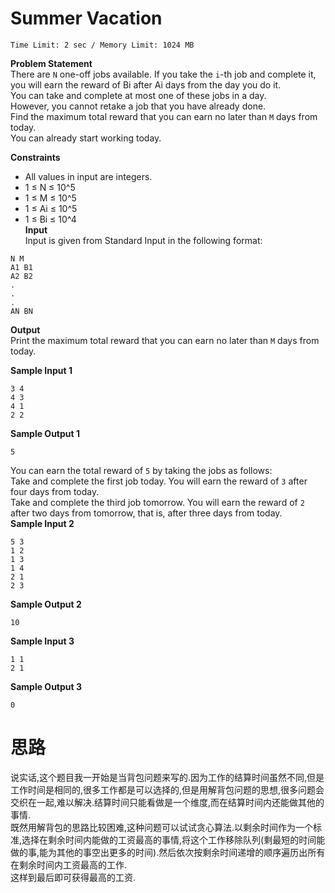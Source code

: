 # Summer Vacation
```
Time Limit: 2 sec / Memory Limit: 1024 MB
```
**Problem Statement**  
There are `N` one-off jobs available. If you take the `i`-th job and complete it, you will earn the reward of Bi after Ai days from the day you do it.  
You can take and complete at most one of these jobs in a day.  
However, you cannot retake a job that you have already done.  
Find the maximum total reward that you can earn no later than `M` days from today.  
You can already start working today.  

**Constraints**  
- All values in input are integers.  
- 1 ≤ N ≤ 10^5  
- 1 ≤ M ≤ 10^5  
- 1 ≤ Ai ≤ 10^5  
- 1 ≤ Bi ≤ 10^4  
**Input**  
Input is given from Standard Input in the following format:
```
N M
A1 B1
A2 B2
.
.
.
AN BN
```
**Output**  
Print the maximum total reward that you can earn no later than `M` days from today.

**Sample Input 1**  
```
3 4
4 3
4 1
2 2
```
**Sample Output 1**  
```
5
```
You can earn the total reward of `5` by taking the jobs as follows:  
Take and complete the first job today. You will earn the reward of `3` after four days from today.  
Take and complete the third job tomorrow. You will earn the reward of `2` after two days from tomorrow, that is, after three days from today.  
**Sample Input 2**  
```
5 3
1 2
1 3
1 4
2 1
2 3
```
**Sample Output 2**  
```
10
```
**Sample Input 3**  
```
1 1
2 1
```
**Sample Output 3**  
```
0
```

# 思路
说实话,这个题目我一开始是当背包问题来写的.因为工作的结算时间虽然不同,但是工作时间是相同的,很多工作都是可以选择的,但是用解背包问题的思想,很多问题会交织在一起,难以解决.结算时间只能看做是一个维度,而在结算时间内还能做其他的事情.  
既然用解背包的思路比较困难,这种问题可以试试贪心算法.以剩余时间作为一个标准,选择在剩余时间内能做的工资最高的事情,将这个工作移除队列(剩最短的时间能做的事,能为其他的事空出更多的时间).然后依次按剩余时间递增的顺序遍历出所有在剩余时间内工资最高的工作.  
这样到最后即可获得最高的工资.  
